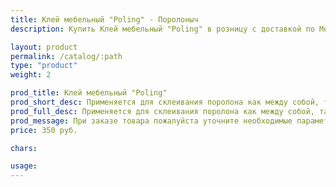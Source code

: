 ```yaml
---
title: Клей мебельный "Poling" - Поролоныч
description: Купить Клей мебельный "Poling" в розницу с доставкой по Москве.

layout: product
permalink: /catalog/:path
type: "product"
weight: 2

prod_title: Клей мебельный "Poling"
prod_short_desc: Применяется для склеивания поролона как между собой, так и для склеивания с деревом, тканью, кожей и т.д.
prod_full_desc: Применяется для склеивания поролона как между собой, так и для склеивания с деревом, тканью, кожей и т.д.
prod_message: При заказе товара пожалуйста уточните необходимые параметры (количество).
price: 350 руб.

chars:

usage:
---
```


